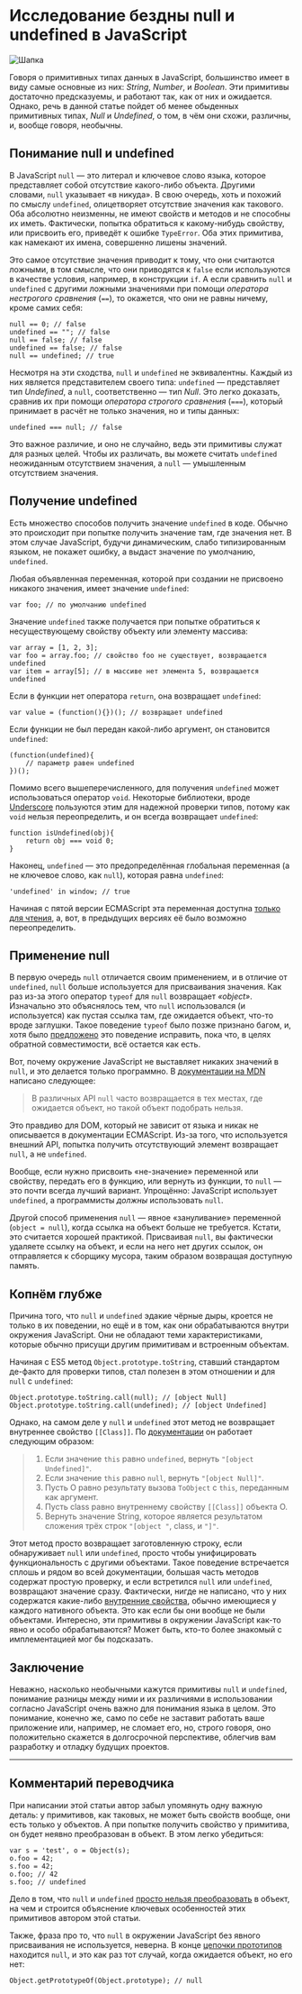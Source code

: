 # Исследование бездны null и undefined в JavaScript

![Шапка][Горы]

Говоря о примитивных типах данных в JavaScript, большинство имеет в виду
самые основные из них: *String*, *Number*, и *Boolean*. Эти примитивы достаточно предсказуемы, и работают так, как от них и ожидается.
Однако, речь в данной статье пойдет об менее обыденных примитивных типах,
*Null* и *Undefined*, о том, в чём они схожи, различны, и, вообще говоря,
необычны.

## Понимание null и undefined

В JavaScript `null` — это литерал и ключевое слово языка, которое представляет
собой отсутствие какого-либо объекта. Другими словами, `null` указывает
«в никуда». В свою очередь, хоть и похожий по смыслу `undefined`, олицетворяет 
отсутствие значения как такового. Оба абсолютно неизменны, не имеют свойств и 
методов и не способны их иметь. Фактически, попытка обратиться к какому-нибудь 
свойству, или присвоить его, приведёт к ошибке `TypeError`. Оба этих 
примитива, как намекают их имена, совершенно лишены значений.

Это самое отсутствие значения приводит к тому, что они считаются ложными, в
том смысле, что они приводятся к `false` если используются в качестве условия,
например, в конструкции `if`. А если сравнить `null` и `undefined` с другими
ложными значениями при помощи *оператора нестрогого сравнения* (`==`), то 
окажется, что они не равны ничему, кроме самих себя:

    null == 0; // false
    undefined == ""; // false
    null == false; // false
    undefined == false; // false
    null == undefined; // true

Несмотря на эти сходства, `null` и `undefined` не эквивалентны. Каждый из
них является представителем своего типа: `undefined` — представляет тип 
*Undefined*, а `null`, соответственно — тип *Null*. Это легко доказать, 
сравнив их при помощи *оператора строгого сравнения* (`===`), который 
принимает в расчёт не только значения, но и типы данных:

    undefined === null; // false

Это важное различие, и оно не случайно, ведь эти примитивы служат для разных
целей. Чтобы их различать, вы можете считать `undefined` неожиданным
отсутствием значения, а `null` — умышленным отсутствием значения.

## Получение undefined

Есть множество способов получить значение `undefined` в коде. Обычно это
происходит при попытке получить значение там, где значения нет.
В этом случае JavaScript, будучи динамическим, слабо типизированным языком,
не покажет ошибку, а выдаст значение по умолчанию, `undefined`.

Любая объявленная переменная, которой при создании не присвоено никакого
значения, имеет значение `undefined`:

    var foo; // по умолчанию undefined

Значение `undefined` также получается при попытке обратиться к несуществующему
свойству объекту или элементу массива:

    var array = [1, 2, 3];
    var foo = array.foo; // свойство foo не существует, возвращается undefined
    var item = array[5]; // в массиве нет элемента 5, возвращается undefined

Если в функции нет оператора `return`, она возвращает `undefined`:

    var value = (function(){})(); // возвращает undefined

Если функции не был передан какой-либо аргумент, он становится `undefined`:

    (function(undefined){
        // параметр равен undefined
    })();

Помимо всего вышеперечисленного, для получения `undefined` может 
использоваться оператор `void`. Некоторые библиотеки, вроде [Underscore][1] 
пользуются этим для надежной проверки типов, потому как `void` нельзя 
переопределить, и он всегда возвращает `undefined`:

    function isUndefined(obj){
        return obj === void 0;
    }

Наконец, `undefined` — это предопределённая глобальная переменная (а не
ключевое слово, как `null`), которая равна `undefined`:

    'undefined' in window; // true

Начиная с пятой версии ECMAScript эта переменная доступна
[только для чтения][2], а, вот, в предыдущих версиях её было возможно
переопределить.

## Применение null

В первую очередь `null` отличается своим применением, и в отличие от
`undefined`, `null` больше используется для присваивания значения. Как раз
из-за этого оператор `typeof` для `null` возвращает *«object»*. Изначально это
объяснялось тем, что `null` использовался (и используется) как пустая ссылка
там, где ожидается объект, что-то вроде заглушки. Такое поведение `typeof`
было позже признано багом, и, хотя было [предложено][3] это поведение
исправить, пока что, в целях обратной совместимости, всё остается как есть.

Вот, почему окружение JavaScript не выставляет никаких значений в `null`, и
это делается только программно. В [документации на MDN][4] написано следующее:

> В различных API `null` часто возвращается в тех местах, где ожидается
> объект, но такой объект подобрать нельзя.

Это правдиво для DOM, который не зависит от языка и никак не описывается в
документации ECMAScript. Из-за того, что используется внешний API, попытка
получить отсутствующий элемент возвращает `null`, а не `undefined`.

Вообще, если нужно присвоить «не-значение» переменной или свойству,
передать его в функцию, или вернуть из функции, то `null` — это почти всегда
лучший вариант. Упрощённо: JavaScript использует `undefined`, а программисты
*должны* использовать `null`.

Другой способ применения `null` — явное «зануливание» переменной
(`object = null`), когда ссылка на объект больше не требуется. Кстати, это
считается хорошей практикой. Присваивая `null`, вы фактически удаляете ссылку
на объект, и если на него нет других ссылок, он отправляется к сборщику
мусора, таким образом возвращая доступную память.

## Копнём глубже

Причина того, что `null` и `undefined` эдакие чёрные дыры, кроется не только в
их поведении, но ещё и в том, как они обрабатываются внутри окружения
JavaScript. Они не обладают теми характеристиками, которые обычно присущи
другим примитивам и встроенным объектам.

Начиная с ES5 метод `Object.prototype.toString`, ставший стандартом де-факто
для проверки типов, стал полезен в этом отношении и для `null` с `undefined`:

    Object.prototype.toString.call(null); // [object Null]
    Object.prototype.toString.call(undefined); // [object Undefined]

Однако, на самом деле у `null` и `undefined` этот метод не возвращает
внутреннее свойство `[[Class]]`. По [документации][5] он работает следующим
образом:

> 1.  Если значение `this` равно `undefined`, вернуть `"[object Undefined]"`.
> 2.  Если значение `this` равно `null`, вернуть `"[object Null]"`.
> 3.  Пусть O равно результату вызова `ToObject` с `this`, переданным как
>     аргумент.
> 4.  Пусть class равно внутреннему свойству `[[Class]]` объекта O.
> 5.  Вернуть значение String, которое является результатом сложения трёх
>     строк `"[object "`, class, и `"]"`.

Этот метод просто возвращает заготовленную строку, если обнаруживает `null`
или `undefined`, просто чтобы унифицировать функциональность с другими
объектами. Такое поведение встречается сплошь и рядом во всей документации, 
большая часть методов содержат простую проверку, и если встретился `null` или 
`undefined`, возвращают значение сразу. Фактически, нигде не написано, что у 
них содержатся какие-либо [внутренние свойства][6], обычно имеющиеся у каждого 
нативного объекта. Это как если бы они вообще не были объектами. Интересно, 
эти примитивы в окружении JavaScript как-то явно и особо обрабатываются? Может 
быть, кто-то более знакомый с имплементацией мог бы подсказать.

## Заключение

Неважно, насколько необычными кажутся примитивы `null` и
`undefined`, понимание разницы между ними и их различиями в использовании согласно JavaScript очень важно для понимания языка в целом. 
Это понимание, конечно же, само по себе не заставит работать ваше приложение или, например, не сломает его, но, строго говоря, оно положительно
скажется в долгосрочной перспективе, облегчив вам разработку и отладку будущих проектов.

---

## Комментарий переводчика

При написании этой статьи автор забыл упомянуть одну важную деталь: у примитивов, как таковых, не может быть свойств вообще, они есть только у объектов. А при попытке получить свойство у примитива, он будет неявно преобразован в объект. В этом легко убедиться:

    var s = 'test', o = Object(s);
    o.foo = 42;
    s.foo = 42;
    o.foo; // 42
    s.foo; // undefined

Дело в том, что `null` и `undefined` [просто нельзя преобразовать][-translator-1] в объект, на чем и строится объяснение ключевых особенностей этих примитивов автором этой статьи.

Также, фраза про то, что `null` в окружении JavaScript без явного присваивания
не используется, неверна. В конце [цепочки прототипов][6] находится `null`, и это как раз тот случай, когда ожидается объект, но его нет:

    Object.getPrototypeOf(Object.prototype); // null

 [1]: https://github.com/jashkenas/underscore/blob/master/underscore.js#L1052
 [2]: http://es5.github.io/#x15.1.1.3
 [3]: http://wiki.ecmascript.org/doku.php?id=proposals:typeof
 [4]: https://developer.mozilla.org/en-US/docs/Web/JavaScript/Reference/Global_Objects/null
 [5]: http://es5.github.io/#x15.2.4.2
 [6]: http://es5.github.io/#x8.6.2

 [-translator-1]: http://es5.github.io/#x9.9

 [Горы]: img/header.jpg "Горы"
